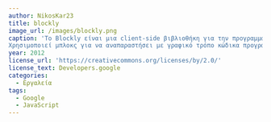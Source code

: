 ```yaml
---
author: NikosKar23
title: blockly
image_url: /images/blockly.png
caption: 'Το Blockly είναι μια client-side βιβλιοθήκη για την προγραμματιστική γλώσσα JavaScript για τη δημιουργία block-based οπτικών γλωσσών προγραμματισμού. 
Χρησιμοποιεί μπλοκς για να αναπαραστήσει με γραφικό τρόπο κώδικα προγραμματισμού και δίνει την δυνατότητα στους χρήστες να προγραμματίζουν άφοβα, χωρίς τον κίνδυνο εμφάνισης συναντικτικών λαθών. Η βιβλιοθήκη είναι ανοιχτού κώδικα και παρέχεται δωρέαν από την Google.'
year: 2012
license_url: 'https://creativecommons.org/licenses/by/2.0/'
license_text: Developers.google
categories:
  - Εργαλεία
tags:
  - Google
  - JavaScript
---
```

